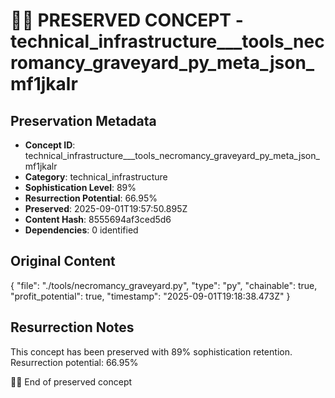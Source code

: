 # 🏴‍☠️ PRESERVED CONCEPT - technical_infrastructure___tools_necromancy_graveyard_py_meta_json_mf1jkalr

## Preservation Metadata
- **Concept ID**: technical_infrastructure___tools_necromancy_graveyard_py_meta_json_mf1jkalr
- **Category**: technical_infrastructure
- **Sophistication Level**: 89%
- **Resurrection Potential**: 66.95%
- **Preserved**: 2025-09-01T19:57:50.895Z
- **Content Hash**: 8555694af3ced5d6
- **Dependencies**: 0 identified

## Original Content

{
  "file": "./tools/necromancy_graveyard.py",
  "type": "py",
  "chainable": true,
  "profit_potential": true,
  "timestamp": "2025-09-01T19:18:38.473Z"
}

## Resurrection Notes
This concept has been preserved with 89% sophistication retention.
Resurrection potential: 66.95%

🏴‍☠️ End of preserved concept